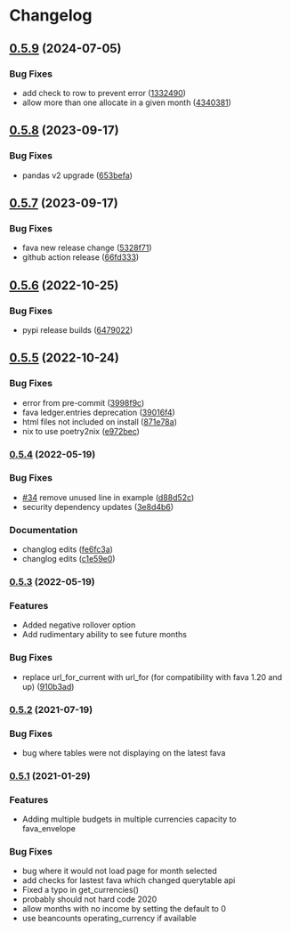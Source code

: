 # Changelog

## [0.5.9](https://github.com/polarmutex/fava-envelope/compare/v0.5.8...v0.5.9) (2024-07-05)


### Bug Fixes

* add check to row to prevent error ([1332490](https://github.com/polarmutex/fava-envelope/commit/133249066ede736aff56745f661ca5c2d00ca71d))
* allow more than one allocate in a given month ([4340381](https://github.com/polarmutex/fava-envelope/commit/4340381f8ef7db6a32ce0279e631d029c28b9083))

## [0.5.8](https://github.com/polarmutex/fava-envelope/compare/v0.5.7...v0.5.8) (2023-09-17)


### Bug Fixes

* pandas v2 upgrade ([653befa](https://github.com/polarmutex/fava-envelope/commit/653befac73f17000935dbdd4efc43f5e4f6f212a))

## [0.5.7](https://github.com/polarmutex/fava-envelope/compare/v0.5.6...v0.5.7) (2023-09-17)


### Bug Fixes

* fava new release change ([5328f71](https://github.com/polarmutex/fava-envelope/commit/5328f71ba0d37f3c0cd991526c761819c449001a))
* github action release ([66fd333](https://github.com/polarmutex/fava-envelope/commit/66fd333c4765bb1f450a91fde64b79eac9a08e89))

## [0.5.6](https://github.com/polarmutex/fava-envelope/compare/v0.5.5...v0.5.6) (2022-10-25)


### Bug Fixes

* pypi release builds ([6479022](https://github.com/polarmutex/fava-envelope/commit/6479022d08d2b226687dfe133e06a13f93896151))

## [0.5.5](https://github.com/polarmutex/fava-envelope/compare/v0.5.4...v0.5.5) (2022-10-24)


### Bug Fixes

* error from pre-commit ([3998f9c](https://github.com/polarmutex/fava-envelope/commit/3998f9c08fb4892d10e34fef475787a89a9ad08d))
* fava ledger.entries deprecation ([39016f4](https://github.com/polarmutex/fava-envelope/commit/39016f444b5de4a1564081317f41131a4fa8ad1f))
* html files not included on install ([871e78a](https://github.com/polarmutex/fava-envelope/commit/871e78aac1503627d9525d4c7f87929bb1483956))
* nix to use poetry2nix ([e972bec](https://github.com/polarmutex/fava-envelope/commit/e972bec9fdcfcebbdd20891e809867362047872c))

### [0.5.4](https://github.com/polarmutex/fava-envelope/compare/v0.5.3...v0.5.4) (2022-05-19)


### Bug Fixes

* [#34](https://github.com/polarmutex/fava-envelope/issues/34) remove unused line in example ([d88d52c](https://github.com/polarmutex/fava-envelope/commit/d88d52c8e303a3ea5af9f23535c552d3632d9692))
* security dependency updates ([3e8d4b6](https://github.com/polarmutex/fava-envelope/commit/3e8d4b6f3cf47725c70e4ed4a703139c4fa4f073))


### Documentation

* changlog edits ([fe6fc3a](https://github.com/polarmutex/fava-envelope/commit/fe6fc3a3dba23fcdffad5f0eb1822496afe371b3))
* changlog edits ([c1e59e0](https://github.com/polarmutex/fava-envelope/commit/c1e59e0bbe9f6640a793610bf5a7aac1a0be7d1c))

### [0.5.3](https://github.com/polarmutex/fava-envelope/compare/v0.5.2...v0.5.3) (2022-05-19)

### Features

* Added negative rollover option
* Add rudimentary ability to see future months

### Bug Fixes

* replace url_for_current with url_for (for compatibility with fava 1.20 and up) ([910b3ad](https://github.com/polarmutex/fava-envelope/commit/910b3ad742683e747660c09430e56415ee44d8c3))

### [0.5.2](https://github.com/polarmutex/fava-envelope/compare/v0.5.1...v0.5.2) (2021-07-19)

### Bug Fixes

* bug where tables were not displaying on the latest fava

### [0.5.1](https://github.com/polarmutex/fava-envelope/compare/0.5...v0.5.1) (2021-01-29)

### Features

* Adding multiple budgets in multiple currencies capacity to fava_envelope

### Bug Fixes

* bug where it would not load page for month selected
* add checks for lastest fava which changed querytable api
* Fixed a typo in get_currencies()
* probably should not hard code 2020
* allow months with no income by setting the default to 0
* use beancounts operating_currency if available
